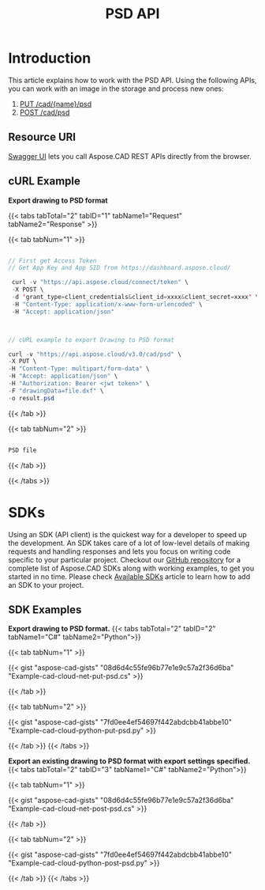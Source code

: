 ﻿---
title: "PSD API"
type: docs
url: /working-with-aspose-cad-cloud-formats-api/psd/
weight: 70
---

# **Introduction**
This article explains how to work with the PSD API. Using the following APIs, you can work with an image in the storage and process new ones:

1. [PUT /cad/{name}/psd](https://reference.aspose.cloud/cad/#!/Psd/PutDrawingPsd)
1. [POST /cad/psd](https://reference.aspose.cloud/cad/#!/Psd/PostDrawingPsd)

## **Resource URI**
[Swagger UI](https://reference.aspose.cloud/cad/) lets you call Aspose.CAD REST APIs directly from the browser.

## **cURL Example**
**Export drawing to PSD format**

{{< tabs tabTotal="2" tabID="1" tabName1="Request" tabName2="Response" >}}

{{< tab tabNum="1" >}}

```java

// First get Access Token
// Get App Key and App SID from https://dashboard.aspose.cloud/

 curl -v "https://api.aspose.cloud/connect/token" \
 -X POST \
 -d 'grant_type=client_credentials&client_id=xxxx&client_secret=xxxx' \
 -H "Content-Type: application/x-www-form-urlencoded" \
 -H "Accept: application/json"



// cURL example to export Drawing to PSD format

curl -v "https://api.aspose.cloud/v3.0/cad/psd" \
-X PUT \
-H "Content-Type: multipart/form-data" \
-H "Accept: application/json" \
-H "Authorization: Bearer <jwt token>" \
-F "drawingData=file.dxf" \
-o result.psd

```

{{< /tab >}}

{{< tab tabNum="2" >}}

```java

PSD file 

```

{{< /tab >}}

{{< /tabs >}}
            
# **SDKs**
Using an SDK (API client) is the quickest way for a developer to speed up the development. An SDK takes care of a lot of low-level details of making requests and handling responses and lets you focus on writing code specific to your particular project. Checkout our [GitHub repository](https://github.com/aspose-cad-cloud) for a complete list of Aspose.CAD SDKs along with working examples, to get you started in no time. Please check [Available SDKs](/cad/available-sdks/) article to learn how to add an SDK to your project.
## **SDK Examples**
**Export drawing to PSD format.**
{{< tabs tabTotal="2" tabID="2" tabName1="C#" tabName2="Python">}}

{{< tab tabNum="1" >}}

{{< gist "aspose-cad-gists" "08d6d4c55fe96b77e1e9c57a2f36d6ba" "Example-cad-cloud-net-put-psd.cs" >}}

{{< /tab >}}

{{< tab tabNum="2" >}}

{{< gist "aspose-cad-gists" "7fd0ee4ef54697f442abdcbb41abbe10" "Example-cad-cloud-python-put-psd.py" >}}

{{< /tab >}}
{{< /tabs >}}


**Export an existing drawing to PSD format with export settings specified.**
{{< tabs tabTotal="2" tabID="3" tabName1="C#" tabName2="Python">}}

{{< tab tabNum="1" >}}

{{< gist "aspose-cad-gists" "08d6d4c55fe96b77e1e9c57a2f36d6ba" "Example-cad-cloud-net-post-psd.cs" >}}

{{< /tab >}}

{{< tab tabNum="2" >}}

{{< gist "aspose-cad-gists" "7fd0ee4ef54697f442abdcbb41abbe10" "Example-cad-cloud-python-post-psd.py" >}}

{{< /tab >}}
{{< /tabs >}}
